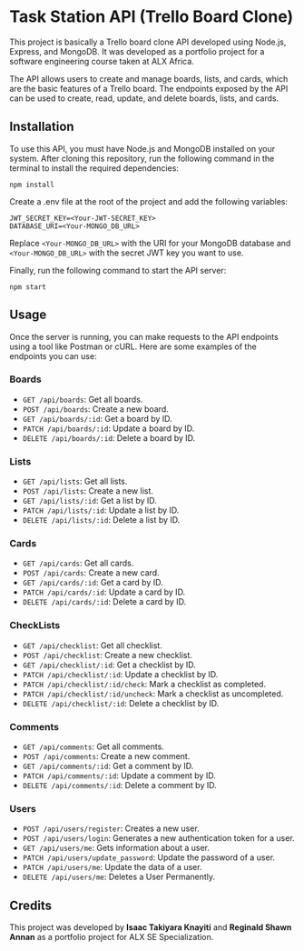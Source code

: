 # Task Station API (Trello Board Clone)
This project is basically a Trello board clone API developed using Node.js, Express, and MongoDB. It was developed as a portfolio project for a software engineering course taken at ALX Africa.

The API allows users to create and manage boards, lists, and cards, which are the basic features of a Trello board. The endpoints exposed by the API can be used to create, read, update, and delete boards, lists, and cards.

## Installation
To use this API, you must have Node.js and MongoDB installed on your system. After cloning this repository, run the following command in the terminal to install the required dependencies:

```
npm install
```

Create a .env file at the root of the project and add the following variables:
```
JWT_SECRET_KEY=<Your-JWT-SECRET_KEY>
DATABASE_URI=<Your-MONGO_DB_URL>
```

Replace `<Your-MONGO_DB_URL>` with the URI for your MongoDB database and `<Your-MONGO_DB_URL>` with the secret JWT key you want to use.

Finally, run the following command to start the API server:
```
npm start
```
## Usage
Once the server is running, you can make requests to the API endpoints using a tool like Postman or cURL. Here are some examples of the endpoints you can use:

### Boards
* `GET /api/boards`: Get all boards.
* `POST /api/boards`: Create a new board.
* `GET /api/boards/:id`: Get a board by ID.
* `PATCH /api/boards/:id`: Update a board by ID.
* `DELETE /api/boards/:id`: Delete a board by ID.

### Lists
* `GET /api/lists`: Get all lists.
* `POST /api/lists`: Create a new list.
* `GET /api/lists/:id`: Get a list by ID.
* `PATCH /api/lists/:id`: Update a list by ID.
* `DELETE /api/lists/:id`: Delete a list by ID.

### Cards
* `GET /api/cards`: Get all cards.
* `POST /api/cards`: Create a new card.
* `GET /api/cards/:id`: Get a card by ID.
* `PATCH /api/cards/:id`: Update a card by ID.
* `DELETE /api/cards/:id`: Delete a card by ID.

### CheckLists
* `GET /api/checklist`: Get all checklist.
* `POST /api/checklist`: Create a new checklist.
* `GET /api/checklist/:id`: Get a checklist by ID.
* `PATCH /api/checklist/:id`: Update a checklist by ID.
* `PATCH /api/checklist/:id/check`: Mark a checklist as completed.
* `PATCH /api/checklist/:id/uncheck`: Mark a checklist as uncompleted.
* `DELETE /api/checklist/:id`: Delete a checklist by ID.

### Comments
* `GET /api/comments`: Get all comments.
* `POST /api/comments`: Create a new comment.
* `GET /api/comments/:id`: Get a comment by ID.
* `PATCH /api/comments/:id`: Update a comment by ID.
* `DELETE /api/comments/:id`: Delete a comment by ID.

### Users
* `POST /api/users/register`: Creates a new user.
* `POST /api/users/login`: Generates a new authentication token for a user.
* `GET /api/users/me`: Gets information about a user.
* `PATCH /api/users/update_password`: Update the password of a user.
* `PATCH /api/users/me`: Update the data of a user.
* `DELETE /api/users/me`: Deletes a User Permanently.


## Credits
This project was developed by **Isaac Takiyara Knayiti** and **Reginald Shawn Annan** as a portfolio project for ALX SE Specialization.
